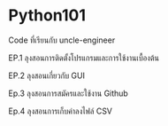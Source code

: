 # Python101
Code ที่เรียนกับ uncle-engineer

EP.1 ลุงสอนการติดตั้งโปรแกรมและการใช้งานเบื้องต้น

EP.2 ลุงสอนเกี่ยวกับ GUI

Ep.3 ลุงสอนการสมัครและใช้งาน Github

Ep.4 ลุงสอนการเก็บค่าลงไฟล์ CSV
